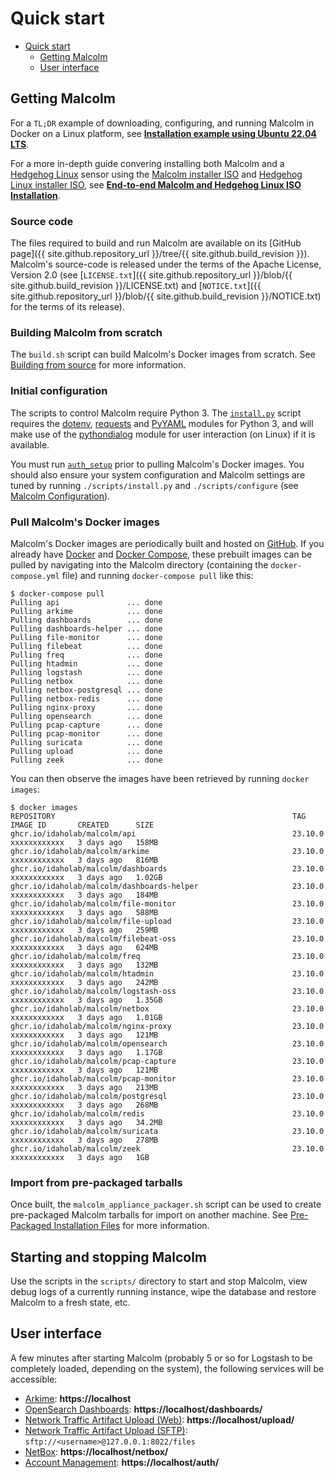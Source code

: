 # <a name="QuickStart"></a>Quick start

* [Quick start](#QuickStart)
    - [Getting Malcolm](#GetMalcolm)
    - [User interface](#UserInterfaceURLs)

## <a name="GetMalcolm"></a>Getting Malcolm

For a `TL;DR` example of downloading, configuring, and running Malcolm in Docker on a Linux platform, see **[Installation example using Ubuntu 22.04 LTS](ubuntu-install-example.md#InstallationExample)**.

For a more in-depth guide convering installing both Malcolm and a [Hedgehog Linux](hedgehog.md) sensor using the [Malcolm installer ISO](malcolm-iso.md#ISO) and [Hedgehog Linux installer ISO](hedgehog-installation.md#HedgehogInstallation), see **[End-to-end Malcolm and Hedgehog Linux ISO Installation](malcolm-hedgehog-e2e-iso-install.md#InstallationExample)**.

### Source code

The files required to build and run Malcolm are available on its [GitHub page]({{ site.github.repository_url }}/tree/{{ site.github.build_revision }}). Malcolm's source-code is released under the terms of the Apache License, Version 2.0 (see [`LICENSE.txt`]({{ site.github.repository_url }}/blob/{{ site.github.build_revision }}/LICENSE.txt) and [`NOTICE.txt`]({{ site.github.repository_url }}/blob/{{ site.github.build_revision }}/NOTICE.txt) for the terms of its release).

### Building Malcolm from scratch

The `build.sh` script can build Malcolm's Docker images from scratch. See [Building from source](development.md#Build) for more information.

### Initial configuration

The scripts to control Malcolm require Python 3. The [`install.py`](malcolm-config.md#ConfigAndTuning) script requires the [dotenv](https://github.com/theskumar/python-dotenv), [requests](https://docs.python-requests.org/en/latest/) and [PyYAML](https://pyyaml.org/) modules for Python 3, and will make use of the [pythondialog](https://pythondialog.sourceforge.io/) module for user interaction (on Linux) if it is available.

You must run [`auth_setup`](authsetup.md#AuthSetup) prior to pulling Malcolm's Docker images. You should also ensure your system configuration and Malcolm settings are tuned by running `./scripts/install.py` and `./scripts/configure` (see [Malcolm Configuration](malcolm-config.md#ConfigAndTuning)).
    
### Pull Malcolm's Docker images

Malcolm's Docker images are periodically built and hosted on [GitHub](https://github.com/orgs/idaholab/packages?repo_name=Malcolm). If you already have [Docker](https://www.docker.com/) and [Docker Compose](https://docs.docker.com/compose/), these prebuilt images can be pulled by navigating into the Malcolm directory (containing the `docker-compose.yml` file) and running `docker-compose pull` like this:
```
$ docker-compose pull
Pulling api               ... done
Pulling arkime            ... done
Pulling dashboards        ... done
Pulling dashboards-helper ... done
Pulling file-monitor      ... done
Pulling filebeat          ... done
Pulling freq              ... done
Pulling htadmin           ... done
Pulling logstash          ... done
Pulling netbox            ... done
Pulling netbox-postgresql ... done
Pulling netbox-redis      ... done
Pulling nginx-proxy       ... done
Pulling opensearch        ... done
Pulling pcap-capture      ... done
Pulling pcap-monitor      ... done
Pulling suricata          ... done
Pulling upload            ... done
Pulling zeek              ... done
```

You can then observe the images have been retrieved by running `docker images`:
```
$ docker images
REPOSITORY                                                     TAG               IMAGE ID       CREATED      SIZE
ghcr.io/idaholab/malcolm/api                                   23.10.0           xxxxxxxxxxxx   3 days ago   158MB
ghcr.io/idaholab/malcolm/arkime                                23.10.0           xxxxxxxxxxxx   3 days ago   816MB
ghcr.io/idaholab/malcolm/dashboards                            23.10.0           xxxxxxxxxxxx   3 days ago   1.02GB
ghcr.io/idaholab/malcolm/dashboards-helper                     23.10.0           xxxxxxxxxxxx   3 days ago   184MB
ghcr.io/idaholab/malcolm/file-monitor                          23.10.0           xxxxxxxxxxxx   3 days ago   588MB
ghcr.io/idaholab/malcolm/file-upload                           23.10.0           xxxxxxxxxxxx   3 days ago   259MB
ghcr.io/idaholab/malcolm/filebeat-oss                          23.10.0           xxxxxxxxxxxx   3 days ago   624MB
ghcr.io/idaholab/malcolm/freq                                  23.10.0           xxxxxxxxxxxx   3 days ago   132MB
ghcr.io/idaholab/malcolm/htadmin                               23.10.0           xxxxxxxxxxxx   3 days ago   242MB
ghcr.io/idaholab/malcolm/logstash-oss                          23.10.0           xxxxxxxxxxxx   3 days ago   1.35GB
ghcr.io/idaholab/malcolm/netbox                                23.10.0           xxxxxxxxxxxx   3 days ago   1.01GB
ghcr.io/idaholab/malcolm/nginx-proxy                           23.10.0           xxxxxxxxxxxx   3 days ago   121MB
ghcr.io/idaholab/malcolm/opensearch                            23.10.0           xxxxxxxxxxxx   3 days ago   1.17GB
ghcr.io/idaholab/malcolm/pcap-capture                          23.10.0           xxxxxxxxxxxx   3 days ago   121MB
ghcr.io/idaholab/malcolm/pcap-monitor                          23.10.0           xxxxxxxxxxxx   3 days ago   213MB
ghcr.io/idaholab/malcolm/postgresql                            23.10.0           xxxxxxxxxxxx   3 days ago   268MB
ghcr.io/idaholab/malcolm/redis                                 23.10.0           xxxxxxxxxxxx   3 days ago   34.2MB
ghcr.io/idaholab/malcolm/suricata                              23.10.0           xxxxxxxxxxxx   3 days ago   278MB
ghcr.io/idaholab/malcolm/zeek                                  23.10.0           xxxxxxxxxxxx   3 days ago   1GB
```

### Import from pre-packaged tarballs

Once built, the `malcolm_appliance_packager.sh` script can be used to create pre-packaged Malcolm tarballs for import on another machine. See [Pre-Packaged Installation Files](development.md#Packager) for more information.

## Starting and stopping Malcolm

Use the scripts in the `scripts/` directory to start and stop Malcolm, view debug logs of a currently running
instance, wipe the database and restore Malcolm to a fresh state, etc.

## <a name="UserInterfaceURLs"></a>User interface

A few minutes after starting Malcolm (probably 5 or so for Logstash to be completely loaded, depending on the system), the following services will be accessible:

* [Arkime](https://arkime.com/): **https://localhost**
* [OpenSearch Dashboards](https://opensearch.org/docs/latest/dashboards/index/): **https://localhost/dashboards/**
* [Network Traffic Artifact Upload (Web)](upload.md#Upload): **https://localhost/upload/**
* [Network Traffic Artifact Upload (SFTP)](upload.md#Upload): `sftp://<username>@127.0.0.1:8022/files`
* [NetBox](asset-interaction-analysis.md#AssetInteractionAnalysis): **https://localhost/netbox/**
* [Account Management](authsetup.md#AuthBasicAccountManagement): **https://localhost/auth/**